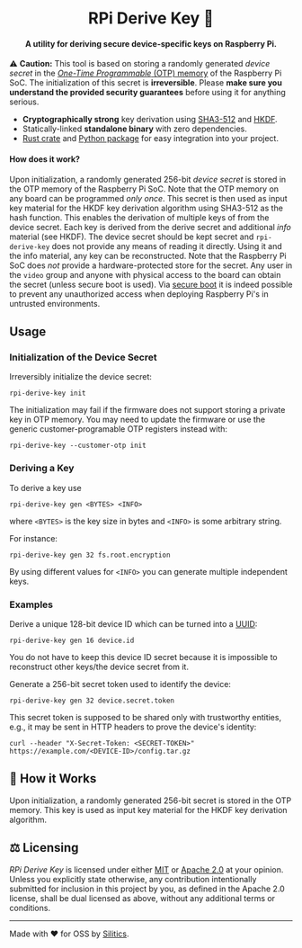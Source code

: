 <h1 align="center">
    RPi Derive Key 🔑
</h1>
<h4 align="center">
    A utility for deriving secure device-specific keys on Raspberry Pi.
</h4>

⚠️ **Caution:** This tool is based on storing a randomly generated _device secret_ in the [_One-Time Programmable_ (OTP) memory](https://www.raspberrypi.com/documentation/computers/raspberry-pi.html#otp-register-and-bit-definitions) of the Raspberry Pi SoC. The initialization of this secret is **irreversible**. Please **make sure you understand the provided security guarantees** before using it for anything serious.

- **Cryptographically strong** key derivation using [SHA3-512](https://en.wikipedia.org/wiki/SHA-3) and [HKDF](https://www.rfc-editor.org/rfc/rfc5869).
- Statically-linked **standalone binary** with zero dependencies.
- [Rust crate](https://crates.io/crates/rpi-derive-key) and [Python package](https://pypi.org/project/rpi-derive-key/) for easy integration into your project.

#### How does it work?

Upon initialization, a randomly generated 256-bit _device secret_ is stored in the OTP memory of the Raspberry Pi SoC. Note that the OTP memory on any board can be programmed _only once_. This secret is then used as input key material for the HKDF key derivation algorithm using SHA3-512 as the hash function. This enables the derivation of multiple keys of from the device secret. Each key is derived from the derive secret and additional _info_ material (see HKDF). The device secret should be kept secret and `rpi-derive-key` does not provide any means of reading it directly. Using it and the info material, any key can be reconstructed. Note that the Raspberry Pi SoC does _not_ provide a hardware-protected store for the secret. Any user in the `video` group and anyone with physical access to the board can obtain the secret (unless secure boot is used). Via [secure boot](https://github.com/raspberrypi/usbboot/blob/master/secure-boot-example/README.md) it is indeed possible to prevent any unauthorized access when deploying Raspberry Pi's in untrusted environments.

## Usage

### Initialization of the Device Secret

Irreversibly initialize the device secret:

```
rpi-derive-key init
```

The initialization may fail if the firmware does not support storing a private key in OTP memory. You may need to update the firmware or use the generic customer-programable OTP registers instead with:

```
rpi-derive-key --customer-otp init
```

### Deriving a Key

To derive a key use

```
rpi-derive-key gen <BYTES> <INFO>
```

where `<BYTES>` is the key size in bytes and `<INFO>` is some arbitrary string.

For instance:

```
rpi-derive-key gen 32 fs.root.encryption
```

By using different values for `<INFO>` you can generate multiple independent keys.

### Examples

Derive a unique 128-bit device ID which can be turned into a [UUID](https://en.wikipedia.org/wiki/Universally_unique_identifier):

```
rpi-derive-key gen 16 device.id
```

You do not have to keep this device ID secret because it is impossible to reconstruct other keys/the device secret from it.

Generate a 256-bit secret token used to identify the device:

```
rpi-derive-key gen 32 device.secret.token
```

This secret token is supposed to be shared only with trustworthy entities, e.g., it may be sent in HTTP headers to prove the device's identity:

```
curl --header "X-Secret-Token: <SECRET-TOKEN>" https://example.com/<DEVICE-ID>/config.tar.gz
```

## 🤔 How it Works

Upon initialization, a randomly generated 256-bit secret is stored in the OTP memory. This key is used as input key material for the HKDF key derivation algorithm.

## ⚖️ Licensing

_RPi Derive Key_ is licensed under either [MIT](https://github.com/silitics/sidex/blob/main/LICENSE-MIT) or [Apache 2.0](https://github.com/silitics/sidex/blob/main/LICENSE-APACHE) at your opinion. Unless you explicitly state otherwise, any contribution intentionally submitted for inclusion in this project by you, as defined in the Apache 2.0 license, shall be dual licensed as above, without any additional terms or conditions.

---

Made with ❤️ for OSS by [Silitics](https://www.silitics.com).

```

```
